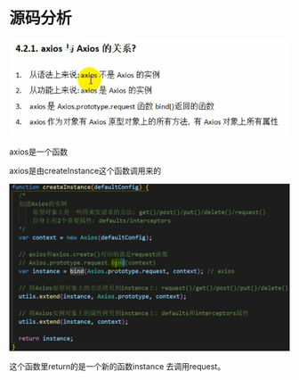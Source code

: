 # 源码分析

![](../.gitbook/assets/image%20%28109%29.png)

axios是一个函数

axios是由createInstance这个函数调用来的

![](../.gitbook/assets/image%20%28111%29.png)

这个函数里return的是一个新的函数instance 去调用request。

